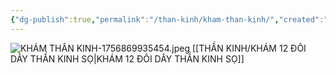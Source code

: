 ```yaml
---
{"dg-publish":true,"permalink":"/than-kinh/kham-than-kinh/","created":"2025-09-03T10:25:33.291+07:00","updated":"2025-09-03T20:35:23.235+07:00"}
---
```



![KHÁM THẦN KINH-1756869935454.jpeg](/img/user/image/KH%C3%81M%20TH%E1%BA%A6N%20KINH-1756869935454.jpeg)
[[THẦN KINH/KHÁM 12 ĐÔI DÂY THẦN KINH SỌ\|KHÁM 12 ĐÔI DÂY THẦN KINH SỌ]]